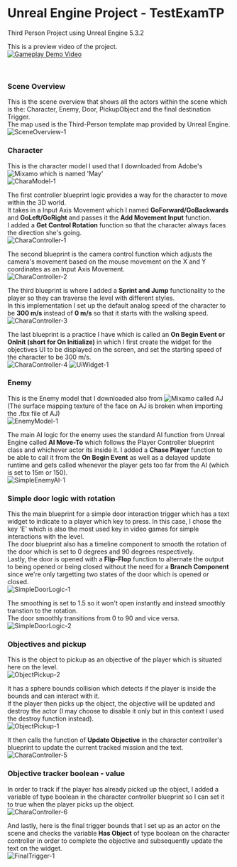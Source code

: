# Unreal Engine Project - TestExamTP
 Third Person Project using Unreal Engine 5.3.2

 This is a preview video of the project.<br />
 [![Gameplay Demo Video](https://img.youtube.com/vi/5EHhkI4tkpQ/hqdefault.jpg)](https://www.youtube.com/embed/5EHhkI4tkpQ)

 <br />

### Scene Overview
This is the scene overview that shows all the actors within the scene which is the: Character, Enemy, Door, PickupObject and the final destination Trigger.<br />
The map used is the Third-Person template map provided by Unreal Engine.<br />
![SceneOverview-1](https://github.com/Mashyyyy/Unreal-Engine-Project---TestExamTP/assets/76673249/e4bfcbc6-bcbe-4783-a5f9-ccebe4f718e2)
### Character
This is the character model I used that I downloaded from Adobe's ![Mixamo](https://www.mixamo.com/#/) which is named 'May'<br />
![CharaModel-1](https://github.com/Mashyyyy/Unreal-Engine-Project---TestExamTP/assets/76673249/51d00bfb-34de-4a27-9338-02463b48d1e1)

The first controller blueprint logic provides a way for the character to move within the 3D world.<br />
It takes in a Input Axis Movement which I named **GoForward/GoBackwards** and **GoLeft/GoRight** and passes it the **Add Movement Input** function.<br />
I added a **Get Control Rotation** function so that the character always faces the direction she's going. <br />
![CharaController-1](https://github.com/Mashyyyy/Unreal-Engine-Project---TestExamTP/assets/76673249/ec3192ef-3f79-4d1d-8a53-7d66d559a1d4)

The second blueprint is the camera control function which adjusts the camera's movement based on the mouse movement on the X and Y coordinates as an Input Axis Movement.<br />
![CharaController-2](https://github.com/Mashyyyy/Unreal-Engine-Project---TestExamTP/assets/76673249/5894c5f0-84f4-4ee4-870e-96943f73cdd5)

The third blueprint is where I added a **Sprint and Jump** functionality to the player so they can traverse the level with different styles.<br />
In this implementation I set up the default analog speed of the character to be **300 m/s** instead of **0 m/s** so that it starts with the walking speed. <br />
![CharaController-3](https://github.com/Mashyyyy/Unreal-Engine-Project---TestExamTP/assets/76673249/ad47ca46-2a8d-477b-9030-9a795da8270d)

The last blueprint is a practice I have which is called an **On Begin Event or OnInit (short for On Initialize)** in which I first create the widget for the objectives UI
to be displayed on the screen, and set the starting speed of the character to be 300 m/s. <br />
![CharaController-4](https://github.com/Mashyyyy/Unreal-Engine-Project---TestExamTP/assets/76673249/9cdb1113-c734-4bab-9ee6-3cdfeb885531)
![UiWidget-1](https://github.com/Mashyyyy/Unreal-Engine-Project---TestExamTP/assets/76673249/ba99f2aa-a29c-4fed-b3c2-edbc2b3d8256)

### Enemy
This is the Enemy model that I downloaded also from ![Mixamo](https://www.mixamo.com/#/) called AJ (The surface mapping texture of the face on AJ is broken when importing the .fbx file of AJ)<br />
![EnemyModel-1](https://github.com/Mashyyyy/Unreal-Engine-Project---TestExamTP/assets/76673249/c80eb9df-68bc-4d72-9d1e-73326cf15083)

The main AI logic for the enemy uses the standard AI function from Unreal Engine called **AI Move-To** which follows the Player Controller blueprint class and whichever actor its inside it. I added a **Chase Player** function to be able to call it from the **On Begin Event** as well as a delayed update runtime and gets called whenever the player gets too far from the AI (which is set to 15m or 150). <br />
![SimpleEnemyAI-1](https://github.com/Mashyyyy/Unreal-Engine-Project---TestExamTP/assets/76673249/b6f4e36f-e09d-43ff-8e43-1d9cf00d3e95)

### Simple door logic with rotation
This the main blueprint for a simple door interaction trigger which has a text widget to indicate to a player which key to press. In this case, I chose the key 'E' which is also the most used key in video games for simple interactions with the level. <br />
The door blueprint also has a timeline component to smooth the rotation of the door which is set to 0 degrees and 90 degrees respectively. <br />
Lastly, the door is opened with a **Flip-Flop** function to alternate the output to being opened or being closed without the need for a **Branch Component** since we're only targetting two states of the door which is opened or closed. <br />
![SimpleDoorLogic-1](https://github.com/Mashyyyy/Unreal-Engine-Project---TestExamTP/assets/76673249/80efe67c-6f0e-429d-af94-30d78e252474)

The smoothing is set to 1.5 so it won't open instantly and instead smoothly transtion to the rotation.<br />
The door smoothly transitions from 0 to 90 and vice versa.<br />
![SimpleDoorLogic-2](https://github.com/Mashyyyy/Unreal-Engine-Project---TestExamTP/assets/76673249/7e23f92c-33ae-467b-8cbe-c73d2a60b505)

### Objectives and pickup
This is the object to pickup as an objective of the player which is situated here on the level.<br />
![ObjectPickup-2](https://github.com/Mashyyyy/Unreal-Engine-Project---TestExamTP/assets/76673249/8e73590d-e49f-4c38-9506-c081070abd7c)

It has a sphere bounds collision which detects if the player is inside the bounds and can interact with it.<br />
If the player then picks up the object, the objective will be updated and destroy the actor (I may choose to disable it only but in this context I used the destroy function instead).<br />
![ObjectPickup-1](https://github.com/Mashyyyy/Unreal-Engine-Project---TestExamTP/assets/76673249/f79c5504-edfd-4ffe-8d27-58f3ea7d7631)

It then calls the function of **Update Objective** in the character controller's blueprint to update the current tracked mission and the text.<br />
![CharaController-5](https://github.com/Mashyyyy/Unreal-Engine-Project---TestExamTP/assets/76673249/f5a26889-c3c5-4471-a7de-9dc5c2f72607)

### Objective tracker boolean - value
In order to track if the player has already picked up the object, I added a variable of type boolean in the character controller blueprint so I can set it to true when the player picks up the object. <br />
![CharaController-6](https://github.com/Mashyyyy/Unreal-Engine-Project---TestExamTP/assets/76673249/906a574a-7532-44cf-a82e-06b289add92f)

And lastly, here is the final trigger bounds that I set up as an actor on the scene and checks the variable **Has Object** of type boolean on the character controller in order to complete the objective and subsequently update the text on the widget.<br />
![FinalTrigger-1](https://github.com/Mashyyyy/Unreal-Engine-Project---TestExamTP/assets/76673249/4259c0b8-8a48-454d-9454-e3aa3ec3de5a)
